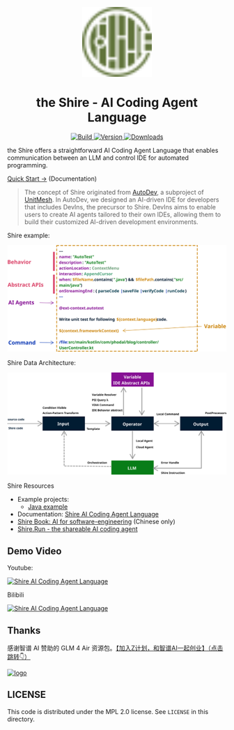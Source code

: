 <p align="center">
  <img src="plugin/src/main/resources/META-INF/pluginIcon.svg" width="160px" height="160px"  alt="logo" />
</p>
<h1 align="center">the Shire - AI Coding Agent Language</h1>
<p align="center">
  <a href="https://github.com/phodal/shire/actions/workflows/build.yml">
    <img src="https://github.com/phodal/shire/workflows/Build/badge.svg" alt="Build" />
  </a>
  <a href="https://plugins.jetbrains.com/plugin/24549">
    <img src="https://img.shields.io/jetbrains/plugin/v/24549.svg" alt="Version" />
  </a>
  <a href="https://plugins.jetbrains.com/plugin/24549">
    <img src="https://img.shields.io/jetbrains/plugin/d/24549.svg" alt="Downloads" />
  </a>
</p>

the Shire offers a straightforward AI Coding Agent Language
that enables communication between an LLM and control IDE for automated programming.

[Quick Start →](https://shire.phodal.com/) (Documentation)

> The concept of Shire originated from [AutoDev](https://github.com/unit-mesh/auto-dev), a subproject
> of [UnitMesh](https://unitmesh.cc/). In AutoDev, we designed an AI-driven IDE for developers that includes DevIns, the
> precursor to Shire. DevIns aims to enable users to create AI agents tailored to their own IDEs, allowing them to build
> their customized AI-driven development environments.

Shire example:

![Shire Cheatsheet](docs/images/shire-sheet.svg)

Shire Data Architecture:

![Shire Data Architecture](docs/images/shire-data-flow.svg)

Shire Resources

- Example projects:
    - [Java example](https://github.com/shire-lang/shire-spring-java-demo)
- Documentation: [Shire AI Coding Agent Language](https://shire.phodal.com/)
- [Shire Book: AI for software-engineering](https://aise.phodal.com/) (Chinese only)
- [Shire.Run - the shareable AI coding agent](https://shire.run/)

## Demo Video

Youtube:

[![Shire AI Coding Agent Language](https://img.youtube.com/vi/z1ijWOL1rFY/0.jpg)](https://www.youtube.com/watch?v=z1ijWOL1rFY)

Bilibili

[![Shire AI Coding Agent Language](https://img.youtube.com/vi/z1ijWOL1rFY/0.jpg)](https://www.bilibili.com/video/BV1Lf421q7S7/)

## Thanks

感谢智谱 AI 赞助的 GLM 4 Air 资源包。[【加入Z计划，和智谱AI一起创业】（点击跳转👇）](https://zhipu-ai.feishu.cn/share/base/form/shrcntPu1mUMhoapEseCJpmUUuf)

<a href="https://zhipu-ai.feishu.cn/share/base/form/shrcntPu1mUMhoapEseCJpmUUuf" target="_blank">
    <img src="https://aise.phodal.com/images/zhipu-z-plan.svg" width="256px" height="auto"  alt="logo" />
</a>

## LICENSE

This code is distributed under the MPL 2.0 license. See `LICENSE` in this directory.
